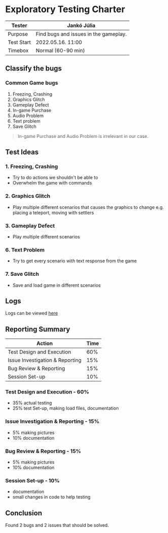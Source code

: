 ﻿# Exploratory Testing Charter

| Tester      | Jankó Júlia |
| ----------- | ----------- |
| Purpose      | Find bugs and issues in the gameplay.       |
| Test Start   | 2022.05.16. 11:00    |
| Timebox | Normal (60-90 min)|

## Classify the bugs

### Common Game bugs
1. Freezing, Crashing
2. Graphics Glitch
3. Gameplay Defect
4. In-game Purchase
5. Audio Problem
6. Text problem
7. Save Glitch
> In-game Purchase and Audio Problem is irrelevant in our case.
## Test Ideas
### 1. Freezing, Crashing
- Try to do actions we shouldn't be able to
- Overwhelm the game with commands
### 2. Graphics Glitch
- Play multiple different scenarios that causes the graphics to change e.g. placing a teleport, moving with settlers 
### 3. Gameplay Defect
- Play multiple different scenarios
### 6. Text Problem
- Try to get every scenario with text response from the game
### 7. Save Glitch
- Save and load game in different scenarios
## Logs 
Logs can be viewed [here](exploratory_logs/log.md)
## Reporting Summary
| Action 							| Time		|
| --------------------------------- | --------- |
| Test Design and Execution 		| 60%       |
| Issue Investigation & Reporting 	| 15%       |
| Bug Review & Reporting			| 15%       |
| Session Set-up					| 10%       |

### Test Design and Execution - 60%
- 35% actual testing
- 25% test Set-up, making load files, documentation

### Issue Investigation & Reporting - 15%
- 5% making pictures
- 10% documentation

### Bug Review & Reporting - 15%
- 5% making pictures
- 10% documentation

### Session Set-up - 10%
- documentation
- small changes in code to help testing

## Conclusion
Found 2 bugs and 2 issues that should be solved.